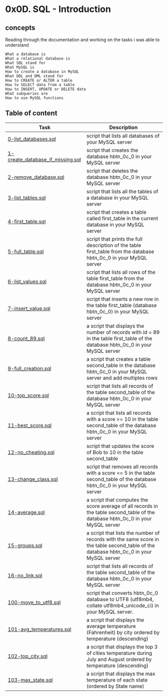 # 0x0D. SQL - Introduction

## concepts

Reading through the documentation and working on the tasks i was able to understand


    What a database is
    What a relational database is
    What SQL stand for
    What MySQL is
    How to create a database in MySQL
    What DDL and DML stand for
    How to CREATE or ALTER a table
    How to SELECT data from a table
    How to INSERT, UPDATE or DELETE data
    What subqueries are
    How to use MySQL functions


## Table of content

| Task     | Description          |
| -------- | -------------- |
| [0-list_databases.sql](https://github.com/mickiyas123/alx-higher_level_programming/blob/fb0e380425c59d8ca787ce96b297cea2167a69cb/0x0D-SQL_introduction/0-list_databases.sql) | script that lists all databases of your MySQL server |
| [1-create_database_if_missing.sql](https://github.com/mickiyas123/alx-higher_level_programming/blob/fb0e380425c59d8ca787ce96b297cea2167a69cb/0x0D-SQL_introduction/1-create_database_if_missing.sql) | script that creates the database hbtn_0c_0 in your MySQL server |
| [2-remove_database.sql](https://github.com/mickiyas123/alx-higher_level_programming/blob/309bde136a648ab290e13980795f13a78f67f201/0x0D-SQL_introduction/2-remove_database.sql) | script that deletes the database hbtn_0c_0 in your MySQL server |
| [3-list_tables.sql](https://github.com/mickiyas123/alx-higher_level_programming/blob/309bde136a648ab290e13980795f13a78f67f201/0x0D-SQL_introduction/3-list_tables.sql) | script that lists all the tables of a database in your MySQL server |
| [4-first_table.sql](https://github.com/mickiyas123/alx-higher_level_programming/blob/309bde136a648ab290e13980795f13a78f67f201/0x0D-SQL_introduction/4-first_table.sql) | script that creates a table called first_table in the current database in your MySQL server |
| [5-full_table.sql](https://github.com/mickiyas123/alx-higher_level_programming/blob/309bde136a648ab290e13980795f13a78f67f201/0x0D-SQL_introduction/5-full_table.sql) | script that prints the full description of the table first_table from the database hbtn_0c_0 in your MySQL server |
| [6-list_values.sql](https://github.com/mickiyas123/alx-higher_level_programming/blob/309bde136a648ab290e13980795f13a78f67f201/0x0D-SQL_introduction/6-list_values.sql) | script that lists all rows of the table first_table from the database hbtn_0c_0 in your MySQL server |
| [7-insert_value.sql](https://github.com/mickiyas123/alx-higher_level_programming/blob/309bde136a648ab290e13980795f13a78f67f201/0x0D-SQL_introduction/7-insert_value.sql) | script that inserts a new row in the table first_table (database hbtn_0c_0) in your MySQL server |
| [8-count_89.sql](https://github.com/mickiyas123/alx-higher_level_programming/blob/309bde136a648ab290e13980795f13a78f67f201/0x0D-SQL_introduction/8-count_89.sql) | a script that displays the number of records with id = 89 in the table first_table of the database hbtn_0c_0 in your MySQL server |
| [9-full_creation.sql](https://github.com/mickiyas123/alx-higher_level_programming/blob/309bde136a648ab290e13980795f13a78f67f201/0x0D-SQL_introduction/9-full_creation.sql) | a script that creates a table second_table in the database hbtn_0c_0 in your MySQL server and add multiples rows |
| [10-top_score.sql](https://github.com/mickiyas123/alx-higher_level_programming/blob/309bde136a648ab290e13980795f13a78f67f201/0x0D-SQL_introduction/10-top_score.sql) | script that lists all records of the table second_table of the database hbtn_0c_0 in your MySQL server |
| [11-best_score.sql](https://github.com/mickiyas123/alx-higher_level_programming/blob/309bde136a648ab290e13980795f13a78f67f201/0x0D-SQL_introduction/11-best_score.sql) | a script that lists all records with a score >= 10 in the table second_table of the database hbtn_0c_0 in your MySQL server |
| [12-no_cheating.sql](https://github.com/mickiyas123/alx-higher_level_programming/blob/309bde136a648ab290e13980795f13a78f67f201/0x0D-SQL_introduction/12-no_cheating.sql) | script that updates the score of Bob to 10 in the table second_table |
| [13-change_class.sql](https://github.com/mickiyas123/alx-higher_level_programming/blob/309bde136a648ab290e13980795f13a78f67f201/0x0D-SQL_introduction/13-change_class.sql) | script that removes all records with a score <= 5 in the table second_table of the database hbtn_0c_0 in your MySQL server |
| [14-average.sql](https://github.com/mickiyas123/alx-higher_level_programming/blob/309bde136a648ab290e13980795f13a78f67f201/0x0D-SQL_introduction/14-average.sql) | a script that computes the score average of all records in the table second_table of the database hbtn_0c_0 in your MySQL server |
| [15-groups.sql](https://github.com/mickiyas123/alx-higher_level_programming/blob/309bde136a648ab290e13980795f13a78f67f201/0x0D-SQL_introduction/15-groups.sql) | a script that lists the number of records with the same score in the table second_table of the database hbtn_0c_0 in your MySQL server |
| [16-no_link.sql](https://github.com/mickiyas123/alx-higher_level_programming/blob/309bde136a648ab290e13980795f13a78f67f201/0x0D-SQL_introduction/16-no_link.sql) | script that lists all records of the table second_table of the database hbtn_0c_0 in your MySQL server |
| [100-move_to_utf8.sql](https://github.com/mickiyas123/alx-higher_level_programming/blob/309bde136a648ab290e13980795f13a78f67f201/0x0D-SQL_introduction/100-move_to_utf8.sql) | script that converts hbtn_0c_0 database to UTF8 (utf8mb4, collate utf8mb4_unicode_ci) in your MySQL server. |
| [101-avg_temperatures.sql](https://github.com/mickiyas123/alx-higher_level_programming/blob/309bde136a648ab290e13980795f13a78f67f201/0x0D-SQL_introduction/101-avg_temperatures.sql) | a script that displays the average temperature (Fahrenheit) by city ordered by temperature (descending) |
| [102-top_city.sql](https://github.com/mickiyas123/alx-higher_level_programming/blob/309bde136a648ab290e13980795f13a78f67f201/0x0D-SQL_introduction/102-top_city.sql) | a script that displays the top 3 of cities temperature during July and August ordered by temperature (descending) |
| [103-max_state.sql](https://github.com/mickiyas123/alx-higher_level_programming/blob/309bde136a648ab290e13980795f13a78f67f201/0x0D-SQL_introduction/103-max_state.sql) | a script that displays the max temperature of each state (ordered by State name) |

